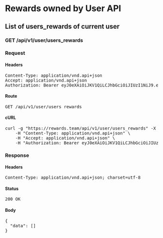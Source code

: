 # Rewards owned by User API

## List of users_rewards of current user

### GET /api/v1/user/users_rewards
### Request

#### Headers

<pre>Content-Type: application/vnd.api+json
Accept: application/vnd.api+json
Authorization: Bearer eyJ0eXAiOiJKV1QiLCJhbGciOiJIUzI1NiJ9.eyJleHAiOjE2MjczNzg1MzUsInN1YiI6MTk3OCwidHlwZSI6ImFjY2VzcyIsImNsaWVudF9pZCI6IjIifQ.Kt6PfB08XW9dmPax87pP1_x4uF0p2H18eT6wObDYXz4</pre>

#### Route

<pre>GET /api/v1/user/users_rewards</pre>

#### cURL

<pre class="request">curl -g &quot;https://rewards.team/api/v1/user/users_rewards&quot; -X GET \
	-H &quot;Content-Type: application/vnd.api+json&quot; \
	-H &quot;Accept: application/vnd.api+json&quot; \
	-H &quot;Authorization: Bearer eyJ0eXAiOiJKV1QiLCJhbGciOiJIUzI1NiJ9.eyJleHAiOjE2MjczNzg1MzUsInN1YiI6MTk3OCwidHlwZSI6ImFjY2VzcyIsImNsaWVudF9pZCI6IjIifQ.Kt6PfB08XW9dmPax87pP1_x4uF0p2H18eT6wObDYXz4&quot;</pre>

### Response

#### Headers

<pre>Content-Type: application/vnd.api+json; charset=utf-8</pre>

#### Status

<pre>200 OK</pre>

#### Body

<pre>{
  "data": []
}</pre>
